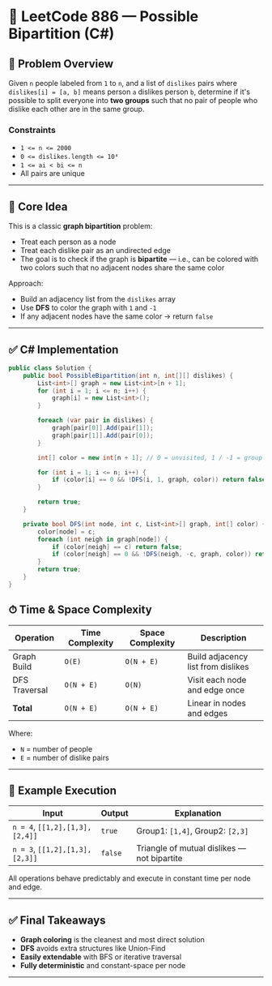# 🔗 LeetCode 886 — Possible Bipartition (C#)

## 🧩 Problem Overview

Given `n` people labeled from `1` to `n`, and a list of `dislikes` pairs where `dislikes[i] = [a, b]` means person `a` dislikes person `b`, determine if it's possible to split everyone into **two groups** such that no pair of people who dislike each other are in the same group.

### Constraints

- `1 <= n <= 2000`
- `0 <= dislikes.length <= 10⁴`
- `1 <= ai < bi <= n`
- All pairs are unique

---

## 🧠 Core Idea

This is a classic **graph bipartition** problem:

- Treat each person as a node
- Treat each dislike pair as an undirected edge
- The goal is to check if the graph is **bipartite** — i.e., can be colored with two colors such that no adjacent nodes share the same color

Approach:

- Build an adjacency list from the `dislikes` array
- Use **DFS** to color the graph with `1` and `-1`
- If any adjacent nodes have the same color → return `false`

---

## ✅ C# Implementation

```csharp
public class Solution {
    public bool PossibleBipartition(int n, int[][] dislikes) {
        List<int>[] graph = new List<int>[n + 1];
        for (int i = 1; i <= n; i++) {
            graph[i] = new List<int>();
        }

        foreach (var pair in dislikes) {
            graph[pair[0]].Add(pair[1]);
            graph[pair[1]].Add(pair[0]);
        }

        int[] color = new int[n + 1]; // 0 = unvisited, 1 / -1 = group

        for (int i = 1; i <= n; i++) {
            if (color[i] == 0 && !DFS(i, 1, graph, color)) return false;
        }

        return true;
    }

    private bool DFS(int node, int c, List<int>[] graph, int[] color) {
        color[node] = c;
        foreach (int neigh in graph[node]) {
            if (color[neigh] == c) return false;
            if (color[neigh] == 0 && !DFS(neigh, -c, graph, color)) return false;
        }
        return true;
    }
}
```

## ⏱ Time & Space Complexity

| Operation       | Time Complexity | Space Complexity | Description                          |
|-----------------|------------------|-------------------|--------------------------------------|
| Graph Build     | `O(E)`           | `O(N + E)`        | Build adjacency list from dislikes   |
| DFS Traversal   | `O(N + E)`       | `O(N)`            | Visit each node and edge once        |
| **Total**       | `O(N + E)`       | `O(N + E)`        | Linear in nodes and edges            |

Where:
- `N` = number of people  
- `E` = number of dislike pairs

---

## 🧪 Example Execution

| Input                          | Output | Explanation                                  |
|--------------------------------|--------|----------------------------------------------|
| `n = 4`, `[[1,2],[1,3],[2,4]]` | `true` | Group1: `[1,4]`, Group2: `[2,3]`             |
| `n = 3`, `[[1,2],[1,3],[2,3]]` | `false`| Triangle of mutual dislikes — not bipartite  |

All operations behave predictably and execute in constant time per node and edge.

---

## ✅ Final Takeaways

- **Graph coloring** is the cleanest and most direct solution  
- **DFS** avoids extra structures like Union-Find  
- **Easily extendable** with BFS or iterative traversal  
- **Fully deterministic** and constant-space per node

---
